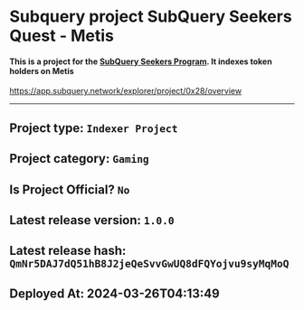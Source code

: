 # Subquery project SubQuery Seekers Quest - Metis
####  This is a project for the [SubQuery Seekers Program](https://seekers.subquery.foundation). It indexes token holders on Metis
https://app.subquery.network/explorer/project/0x28/overview
____

## Project type: `Indexer Project`

## Project category: `Gaming`

## Is Project Official? `No`

## Latest release version: `1.0.0`

## Latest release hash: `QmNr5DAJ7dQ51hB8J2jeQeSvvGwUQ8dFQYojvu9syMqMoQ`

## Deployed At: 2024-03-26T04:13:49